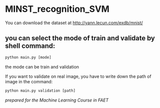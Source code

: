 # MINST_recognition_SVM
You can download the dataset at http://yann.lecun.com/exdb/mnist/
## you can select the mode of train and validate by shell command:
```python
python main.py [mode]
```
the mode can be train and validation

If you want to validate on real image, you have to write down the path of image in the command:
```python
python main.py validation [path]
```
*prepared for the Machine Learning Course in FAET*
